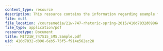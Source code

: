```yaml
---
content_type: resource
description: This resource contains the information regarding example framing assignment.
file: null
file_location: /coursemedia/21w-747-rhetoric-spring-2015/410d7832d0986eb575f5f914e562ac28_MIT21W_747S15_SMS.Sample.pdf
file_type: application/pdf
resourcetype: Document
title: MIT21W_747S15_SMS.Sample.pdf
uid: 410d7832-d098-6eb5-75f5-f914e562ac28
---
```

